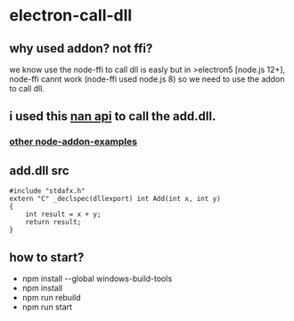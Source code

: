 # electron-call-dll

## why used addon? not ffi?
we know use the node-ffi to call dll is easly
but in >electron5 [node.js 12+], node-ffi cannt work (node-ffi used node.js 8)
so we need to use the addon to call dll.

## i used this [nan api](https://github.com/nodejs/nan) to call the add.dll.
### [other node-addon-examples](https://github.com/nodejs/node-addon-examples)
## add.dll src

```
#include "stdafx.h"
extern "C" _declspec(dllexport) int Add(int x, int y)
{
	int result = x + y;
	return result;
}
```

## how to start?
- npm install --global windows-build-tools
- npm install
- npm run rebuild
- npm run start
